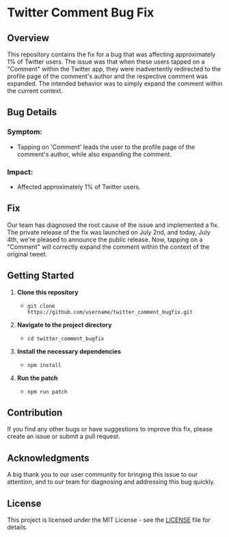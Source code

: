 # Twitter Comment Bug Fix

## Overview

This repository contains the fix for a bug that was affecting approximately 1% of Twitter users. The issue was that when these users tapped on a "Comment" within the Twitter app, they were inadvertently redirected to the profile page of the comment's author and the respective comment was expanded. The intended behavior was to simply expand the comment within the current context.

## Bug Details

### Symptom:
- Tapping on 'Comment' leads the user to the profile page of the comment's author, while also expanding the comment.

### Impact:
- Affected approximately 1% of Twitter users.

## Fix

Our team has diagnosed the root cause of the issue and implemented a fix. The private release of the fix was launched on July 2nd, and today, July 4th, we're pleased to announce the public release. Now, tapping on a "Comment" will correctly expand the comment within the context of the original tweet.

## Getting Started

1. **Clone this repository**
   - `git clone https://github.com/username/twitter_comment_bugfix.git`

2. **Navigate to the project directory**
   - `cd twitter_comment_bugfix`

3. **Install the necessary dependencies**
   - `npm install`

4. **Run the patch**
   - `npm run patch`

## Contribution

If you find any other bugs or have suggestions to improve this fix, please create an issue or submit a pull request.

## Acknowledgments

A big thank you to our user community for bringing this issue to our attention, and to our team for diagnosing and addressing this bug quickly.

## License

This project is licensed under the MIT License - see the [LICENSE](LICENSE) file for details.
